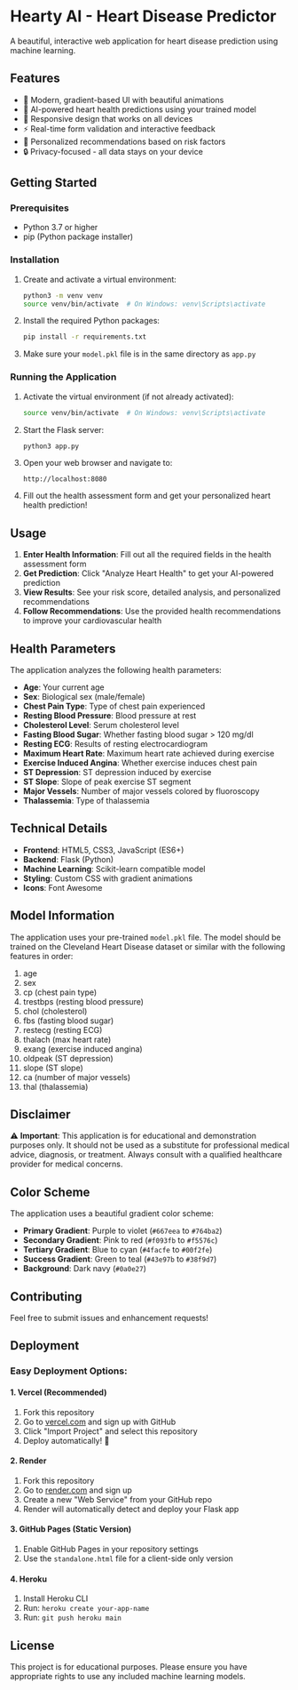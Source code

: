 # Hearty AI - Heart Disease Predictor

A beautiful, interactive web application for heart disease prediction using machine learning.

## Features

- 🎨 Modern, gradient-based UI with beautiful animations
- 🤖 AI-powered heart health predictions using your trained model
- 📱 Responsive design that works on all devices
- ⚡ Real-time form validation and interactive feedback
- 🎯 Personalized recommendations based on risk factors
- 🔒 Privacy-focused - all data stays on your device

## Getting Started

### Prerequisites

- Python 3.7 or higher
- pip (Python package installer)

### Installation

1. Create and activate a virtual environment:
   ```bash
   python3 -m venv venv
   source venv/bin/activate  # On Windows: venv\Scripts\activate
   ```

2. Install the required Python packages:
   ```bash
   pip install -r requirements.txt
   ```

3. Make sure your `model.pkl` file is in the same directory as `app.py`

### Running the Application

1. Activate the virtual environment (if not already activated):
   ```bash
   source venv/bin/activate  # On Windows: venv\Scripts\activate
   ```

2. Start the Flask server:
   ```bash
   python3 app.py
   ```

3. Open your web browser and navigate to:
   ```
   http://localhost:8080
   ```

3. Fill out the health assessment form and get your personalized heart health prediction!

## Usage

1. **Enter Health Information**: Fill out all the required fields in the health assessment form
2. **Get Prediction**: Click "Analyze Heart Health" to get your AI-powered prediction
3. **View Results**: See your risk score, detailed analysis, and personalized recommendations
4. **Follow Recommendations**: Use the provided health recommendations to improve your cardiovascular health

## Health Parameters

The application analyzes the following health parameters:

- **Age**: Your current age
- **Sex**: Biological sex (male/female)
- **Chest Pain Type**: Type of chest pain experienced
- **Resting Blood Pressure**: Blood pressure at rest
- **Cholesterol Level**: Serum cholesterol level
- **Fasting Blood Sugar**: Whether fasting blood sugar > 120 mg/dl
- **Resting ECG**: Results of resting electrocardiogram
- **Maximum Heart Rate**: Maximum heart rate achieved during exercise
- **Exercise Induced Angina**: Whether exercise induces chest pain
- **ST Depression**: ST depression induced by exercise
- **ST Slope**: Slope of peak exercise ST segment
- **Major Vessels**: Number of major vessels colored by fluoroscopy
- **Thalassemia**: Type of thalassemia

## Technical Details

- **Frontend**: HTML5, CSS3, JavaScript (ES6+)
- **Backend**: Flask (Python)
- **Machine Learning**: Scikit-learn compatible model
- **Styling**: Custom CSS with gradient animations
- **Icons**: Font Awesome

## Model Information

The application uses your pre-trained `model.pkl` file. The model should be trained on the Cleveland Heart Disease dataset or similar with the following features in order:

1. age
2. sex
3. cp (chest pain type)
4. trestbps (resting blood pressure)
5. chol (cholesterol)
6. fbs (fasting blood sugar)
7. restecg (resting ECG)
8. thalach (max heart rate)
9. exang (exercise induced angina)
10. oldpeak (ST depression)
11. slope (ST slope)
12. ca (number of major vessels)
13. thal (thalassemia)

## Disclaimer

⚠️ **Important**: This application is for educational and demonstration purposes only. It should not be used as a substitute for professional medical advice, diagnosis, or treatment. Always consult with a qualified healthcare provider for medical concerns.

## Color Scheme

The application uses a beautiful gradient color scheme:

- **Primary Gradient**: Purple to violet (`#667eea` to `#764ba2`)
- **Secondary Gradient**: Pink to red (`#f093fb` to `#f5576c`)
- **Tertiary Gradient**: Blue to cyan (`#4facfe` to `#00f2fe`)
- **Success Gradient**: Green to teal (`#43e97b` to `#38f9d7`)
- **Background**: Dark navy (`#0a0e27`)

## Contributing

Feel free to submit issues and enhancement requests!

## Deployment

### Easy Deployment Options:

#### 1. **Vercel (Recommended)**
1. Fork this repository
2. Go to [vercel.com](https://vercel.com) and sign up with GitHub
3. Click "Import Project" and select this repository
4. Deploy automatically! 🚀

#### 2. **Render**
1. Fork this repository
2. Go to [render.com](https://render.com) and sign up
3. Create a new "Web Service" from your GitHub repo
4. Render will automatically detect and deploy your Flask app

#### 3. **GitHub Pages (Static Version)**
1. Enable GitHub Pages in your repository settings
2. Use the `standalone.html` file for a client-side only version

#### 4. **Heroku**
1. Install Heroku CLI
2. Run: `heroku create your-app-name`
3. Run: `git push heroku main`

## License

This project is for educational purposes. Please ensure you have appropriate rights to use any included machine learning models.
